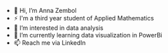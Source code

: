 - 👋 Hi, I’m Anna Zembol
- ⚡ I'm a third year student of Applied Mathematics
- 👀 I’m interested in data analysis
- 🌱 I’m currently learning data visualization in PowerBi
- 📫 Reach me via LinkedIn 


<!---
AnnZemb/AnnZemb is a ✨ special ✨ repository because its `README.md` (this file) appears on your GitHub profile.
You can click the Preview link to take a look at your changes.
--->
